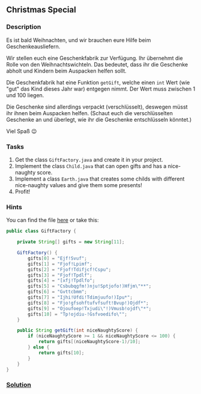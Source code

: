 ## Christmas Special

### Description
Es ist bald Weihnachten, und wir brauchen eure Hilfe beim Geschenkeausliefern. 

Wir stellen euch eine Geschenkfabrik zur Verfügung. Ihr übernehmt die Rolle von den Weihnachtswichteln. Das bedeutet, dass ihr die Geschenke abholt und Kindern beim Auspacken helfen sollt.

Die Geschenkfabrik hat eine Funktion `getGift`, welche einen `int` Wert (wie "gut" das Kind dieses Jahr war) entgegen nimmt. Der Wert muss zwischen 1 und 100 liegen.

Die Geschenke sind allerdings verpackt (verschlüsselt), deswegen müsst ihr ihnen beim Auspacken helfen. (Schaut euch die verschlüsselten Geschenke an und überlegt, wie ihr die Geschenke entschlüsseln könntet.)

Viel Spaß 😉

### Tasks
1. Get the class `GiftFactory.java` and create it in your project.
2. Implement the class `Child.java` that can open gifts and has a nice-naughty score.
3. Implement a class `Earth.java` that creates some childs with different nice-naughty values and give them some presents!
4. Profit!

### Hints
You can find the file [here](https://github.com/pibebtol/java-lessons/tree/master/exercises/solutions/XXChristmasSpecial) or take this:
```java
public class GiftFactory {

	private String[] gifts = new String[11];

	GiftFactory() {
		gifts[0] = "Ejf!Svuf";
		gifts[1] = "Fjof!Lpimf";
		gifts[2] = "Fjof!Tdifjcf!Cspu";
		gifts[3] = "Fjof!Tpdlf";
		gifts[4] = "[xfj!Tpdlfo";
		gifts[5] = "Csbubqgfm!)nju!Sptjofo!)Hfjm\"**";
		gifts[6] = "Gvttcbmm";
		gifts[7] = "Ijhi!Ufdi!Tdimjuufo!)Ipu*";
		gifts[8] = "Fjo!gfsohftufvfsuft!Bvup!)Ojdf*";
		gifts[9] = "Ojoufoep!Txjudi\"!)Vmusb!ojdf\"*";
		gifts[10] = "Tp!ojdiu-!Gsfvoedifo\"";
	}

	public String getGift(int niceNaughtyScore) {
		if (niceNaughtyScore >= 1 && niceNaughtyScore <= 100) {
			return gifts[(niceNaughtyScore-1)/10];
		} else {
			return gifts[10];
		}
	}
}
```

### [Solution](https://github.com/pibebtol/java-lessons/tree/master/exercises/solutions/XXChristmasSpecial)

